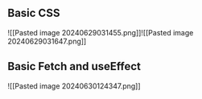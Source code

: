 ## Basic CSS

![[Pasted image 20240629031455.png]]![[Pasted image 20240629031647.png]]


## Basic Fetch and useEffect 

![[Pasted image 20240630124347.png]]